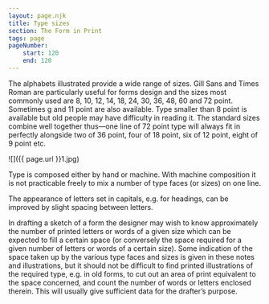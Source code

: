 ```yaml
---
layout: page.njk
title: Type sizes
section: The Form in Print
tags: page
pageNumber:
    start: 120
    end: 120
---
```


The alphabets illustrated provide a wide range of sizes. Gill Sans and Times Roman
are particularly useful for forms design and the sizes most commonly used are 8, 10,
12, 14, 18, 24, 30, 36, 48, 60 and 72 point. Sometimes g and 11 point are also available.
Type smaller than 8 point is available but old people may have difficulty in reading it.
The standard sizes combine well together thus—one line of 72 point type will always
fit in perfectly alongside two of 36 point, four of 18 point, six of 12 point, eight of
9 point etc.

![]({{ page.url }}1.jpg)

Type is composed either by hand or machine. With machine composition it is not
practicable freely to mix a number of type faces (or sizes) on one line.

The appearance of letters set in capitals, e.g. for headings, can be improved by
slight spacing between letters.

In drafting a sketch of a form the designer may wish to know approximately the
number of printed letters or words of a given size which can be expected to fill a
certain space (or conversely the space required for a given number of letters or words
of a certain size). Some indication of the space taken up by the various type faces and
sizes is given in these notes and illustrations, but it should not be difficult to find
printed illustrations of the required type, e.g. in old forms, to cut out an area of print
equivalent to the space concerned, and count the number of words or letters enclosed
therein. This will usually give sufficient data for the drafter’s purpose.
